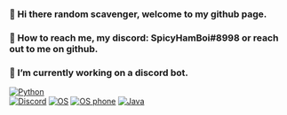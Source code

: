 ### 👋 Hi there random scavenger, welcome to my github page.
### 📡 How to reach me, my discord: SpicyHamBoi#8998 or reach out to me on github.
### 📐 I’m currently working on a discord bot.




[![Python](https://img.shields.io/badge/Python-3776AB?style=for-the-badge&logo=python&logoColor=white)](https://github.com/SpicyHamBoi)  
[![Discord](https://img.shields.io/badge/Discord-7289DA?style=for-the-badge&logo=discord&logoColor=white)](https://github.com/SpicyHamBoi)
[![OS](https://img.shields.io/badge/Windows-0078D6?style=for-the-badge&logo=windows&logoColor=white)](https://github.com/SpicyHamBoi)
[![OS phone](https://img.shields.io/badge/Android-3DDC84?style=for-the-badge&logo=android&logoColor=white)](https://github.com/SpicyHamBoi)
[![Java](https://img.shields.io/badge/Java-ED8B00?style=for-the-badge&logo=java&logoColor=white)](https://github.com/SpicyHamBoi)



<!--
**SpicyHamBoi/SpicyHamBoi** is a ✨ _special_ ✨ repository because its `README.md` (this file) appears on your GitHub profile.

Here are some ideas to get you started:

- 🔭 I’m currently working on ...
- 🌱 I’m currently learning ...
- 👯 I’m looking to collaborate on ...
- 🤔 I’m looking for help with ...
- 💬 Ask me about ...
- 📫 How to reach me: ...
- 😄 Pronouns: ...
- ⚡ Fun fact: ...
-->

